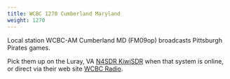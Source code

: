 ```yaml
---
title: WCBC 1270 Cumberland Maryland
weight: 1270
---
```

Local station WCBC-AM Cumberland MD (FM09op) broadcasts Pittsburgh Pirates
games.

Pick them up on the Luray, VA
[N4SDR KiwiSDR](http://n4ldr-sdr.ddns.net:9000/?f=1270.00amz10)
when that system is online, or direct
via their web site
[WCBC Radio](https://www.wcbcradio.com/).
